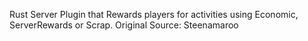 Rust Server Plugin that Rewards players for activities using Economic, ServerRewards or Scrap. Original Source: Steenamaroo